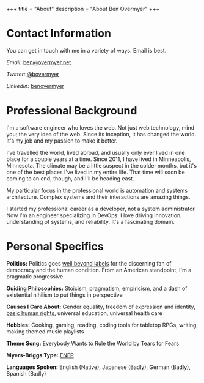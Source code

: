 +++
title = "About"
description = "About Ben Overmyer"
+++
# Contact Information

You can get in touch with me in a variety of ways. Email is best.

_Email:_ [ben@overmyer.net](mailto:ben@overmyer.net)

_Twitter:_ [@bovermyer](https://twitter.com/bovermyer)

_LinkedIn:_ [benovermyer](https://www.linkedin.com/in/benovermyer/)

# Professional Background

I'm a software engineer who loves the web. Not just web technology, mind you; the very idea of the web. Since its inception, it has changed the world. It's my job and my passion to make it better.

I've travelled the world, lived abroad, and usually only ever lived in one place for a couple years at a time. Since 2011, I have lived in Minneapolis, Minnesota. The climate may be a little suspect in the colder months, but it's one of the best places I've lived in my entire life. That time will soon be coming to an end, though, and I'll be heading east.

My particular focus in the professional world is automation and systems architecture. Complex systems and their interactions are amazing things.

I started my professional career as a developer, not a system administrator. Now I'm an engineer specializing in DevOps. I love driving innovation, understanding of systems, and reliability. It's a fascinating domain.

# Personal Specifics

**Politics:** Politics goes [well beyond labels](http://www.the-american-interest.com/2016/02/17/the-seven-habits-of-highly-depolarizing-people/) for the discerning fan of democracy and the human condition. From an American standpoint, I'm a pragmatic progressive.

**Guiding Philosophies:** Stoicism, pragmatism, empiricism, and a dash of existential nihilism to put things in perspective

**Causes I Care About:** Gender equality, freedom of expression and identity, [basic human rights](http://www.un.org/en/universal-declaration-human-rights/), universal education, universal health care

**Hobbies:** Cooking, gaming, reading, coding tools for tabletop RPGs, writing, making themed music playlists

**Theme Song:** Everybody Wants to Rule the World by Tears for Fears

**Myers-Briggs Type:** [ENFP](http://www.humanmetrics.com/personality/enfp)

**Languages Spoken:** English (Native), Japanese (Badly), German (Badly), Spanish (Badly)
